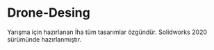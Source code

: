 # Drone-Desing
Yarışma için hazırlanan İha tüm tasarımlar özgündür.
Solidworks 2020 sürümünde hazırlanmıştır.
